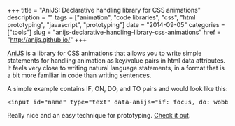 +++
title = "AniJS: Declarative handling library for CSS animations"
description = ""
tags = ["animation", "code libraries", "css", "html prototyping", "javascript", "prototyping"]
date = "2014-09-05"
categories = ["tools"]
slug = "anijs-declarative-handling-library-css-animations"
href = "http://anijs.github.io/"
+++


<p><a href="http://anijs.github.io/">AniJS</a> is a library for CSS animations that allows you to write simple statements for handling animation as key/value pairs in html data attributes. It feels very close to writing natural language statements, in a format that is a bit more familiar in code than writing sentences. </p>
<p>A simple example contains IF, ON, DO, and TO pairs and would look like this: </p>
<pre>&lt;input id="name" type="text" data-anijs="if: focus, do: wobble, to: p"&gt;</pre><p>
Really nice and an easy technique for prototyping. <a href="http://anijs.github.io/">Check it out</a>.</p>
